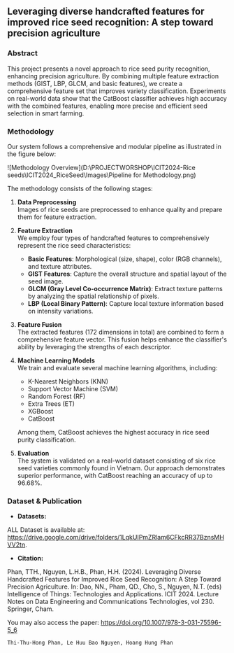 ## Leveraging diverse handcrafted features for improved rice seed recognition: A step toward precision agriculture

### Abstract

This project presents a novel approach to rice seed purity recognition, enhancing precision agriculture. By combining multiple feature extraction methods (GIST, LBP, GLCM, and basic features), we create a comprehensive feature set that improves variety classification. Experiments on real-world data show that the CatBoost classifier achieves high accuracy with the combined features, enabling more precise and efficient seed selection in smart farming.

### Methodology

Our system follows a comprehensive and modular pipeline as illustrated in the figure below:

![Methodology Overview](D:\PROJECTWORSHOP\ICIT2024-Rice seeds\ICIT2024_RiceSeed\Images\Pipeline for Methodology.png)

The methodology consists of the following stages:

1. **Data Preprocessing**  
   Images of rice seeds are preprocessed to enhance quality and prepare them for feature extraction.

2. **Feature Extraction**  
   We employ four types of handcrafted features to comprehensively represent the rice seed characteristics:  
   - **Basic Features**: Morphological (size, shape), color (RGB channels), and texture attributes.  
   - **GIST Features**: Capture the overall structure and spatial layout of the seed image.  
   - **GLCM (Gray Level Co-occurrence Matrix)**: Extract texture patterns by analyzing the spatial relationship of pixels.  
   - **LBP (Local Binary Pattern)**: Capture local texture information based on intensity variations.

3. **Feature Fusion**  
   The extracted features (172 dimensions in total) are combined to form a comprehensive feature vector. This fusion helps enhance the classifier's ability by leveraging the strengths of each descriptor.

4. **Machine Learning Models**  
   We train and evaluate several machine learning algorithms, including:  
   - K-Nearest Neighbors (KNN)  
   - Support Vector Machine (SVM)  
   - Random Forest (RF)  
   - Extra Trees (ET)  
   - XGBoost  
   - CatBoost  

   Among them, CatBoost achieves the highest accuracy in rice seed purity classification.

5. **Evaluation**  
   The system is validated on a real-world dataset consisting of six rice seed varieties commonly found in Vietnam. Our approach demonstrates superior performance, with CatBoost reaching an accuracy of up to 96.68%.

### Dataset & Publication

- **Datasets:**

ALL Dataset is available at: https://drive.google.com/drive/folders/1LqkUIPmZRlam6CFkcRR37BznsMHVV2tn.

- **Citation:**

Phan, TTH., Nguyen, L.H.B., Phan, H.H. (2024). Leveraging Diverse Handcrafted Features for Improved Rice Seed Recognition: A Step Toward Precision Agriculture. In: Dao, NN., Pham, QD., Cho, S., Nguyen, N.T. (eds) Intelligence of Things: Technologies and Applications. ICIT 2024. Lecture Notes on Data Engineering and Communications Technologies, vol 230. Springer, Cham.

You may also access the paper: https://doi.org/10.1007/978-3-031-75596-5_6

```
Thi-Thu-Hong Phan, Le Huu Bao Nguyen, Hoang Hung Phan 
```
